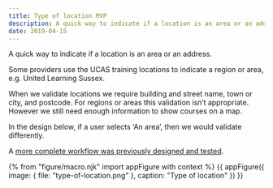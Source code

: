 ```yaml
---
title: Type of location MVP
description: A quick way to indicate if a location is an area or an address.
date: 2019-04-15
---
```


A quick way to indicate if a location is an area or an address.

Some providers use the UCAS training locations to indicate a region or area, e.g. United Learning Sussex.

When we validate locations we require building and street name, town or city, and postcode. For regions or areas this validation isn’t appropriate. However we still need enough information to show courses on a map.

In the design below, if a user selects ‘An area’, then we would validate differently.

A [more complete workflow was previously designed and tested](/publish-teacher-training-courses/new-training-location-region).

{% from "figure/macro.njk" import appFigure with context %}
{{ appFigure({
  image: {
    file: "type-of-location.png"
  },
  caption: "Type of location"
}) }}

